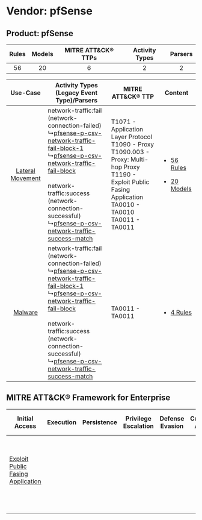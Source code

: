 Vendor: pfSense
===============
Product: pfSense
----------------
| Rules | Models | MITRE ATT&CK® TTPs | Activity Types | Parsers |
|:-----:|:------:|:------------------:|:--------------:|:-------:|
|  56   |   20   |         6          |       2        |    2    |

|    Use-Case    | Activity Types (Legacy Event Type)/Parsers    | MITRE ATT&CK® TTP    | Content    |
|:----:| ---- | ---- | ---- |
| [Lateral Movement](../../../UseCases/uc_lateral_movement.md) |  network-traffic:fail (network-connection-failed)<br> ↳[pfsense-p-csv-network-traffic-fail-block-1](Ps/pC_pfsensepcsvnetworktrafficfailblock1.md)<br> ↳[pfsense-p-csv-network-traffic-fail-block](Ps/pC_pfsensepcsvnetworktrafficfailblock.md)<br><br> network-traffic:success (network-connection-successful)<br> ↳[pfsense-p-csv-network-traffic-success-match](Ps/pC_pfsensepcsvnetworktrafficsuccessmatch.md)<br> | T1071 - Application Layer Protocol<br>T1090 - Proxy<br>T1090.003 - Proxy: Multi-hop Proxy<br>T1190 - Exploit Public Fasing Application<br>TA0010 - TA0010<br>TA0011 - TA0011<br> | [<ul><li>56 Rules</li></ul><ul><li>20 Models</li></ul>](RM/r_m_pfsense_pfsense_Lateral_Movement.md) |
|          [Malware](../../../UseCases/uc_malware.md)          |  network-traffic:fail (network-connection-failed)<br> ↳[pfsense-p-csv-network-traffic-fail-block-1](Ps/pC_pfsensepcsvnetworktrafficfailblock1.md)<br> ↳[pfsense-p-csv-network-traffic-fail-block](Ps/pC_pfsensepcsvnetworktrafficfailblock.md)<br><br> network-traffic:success (network-connection-successful)<br> ↳[pfsense-p-csv-network-traffic-success-match](Ps/pC_pfsensepcsvnetworktrafficsuccessmatch.md)<br> | TA0011 - TA0011<br>    | [<ul><li>4 Rules</li></ul>](RM/r_m_pfsense_pfsense_Malware.md)    |

MITRE ATT&CK® Framework for Enterprise
--------------------------------------
| Initial Access                                                                         | Execution | Persistence | Privilege Escalation | Defense Evasion | Credential Access | Discovery | Lateral Movement | Collection | Command and Control                                                                                                                                                                                                      | Exfiltration | Impact |
| -------------------------------------------------------------------------------------- | --------- | ----------- | -------------------- | --------------- | ----------------- | --------- | ---------------- | ---------- | ------------------------------------------------------------------------------------------------------------------------------------------------------------------------------------------------------------------------ | ------------ | ------ |
| [Exploit Public Fasing Application](https://attack.mitre.org/techniques/T1190)<br><br> |           |             |                      |                 |                   |           |                  |            | [Proxy: Multi-hop Proxy](https://attack.mitre.org/techniques/T1090/003)<br><br>[Application Layer Protocol](https://attack.mitre.org/techniques/T1071)<br><br>[Proxy](https://attack.mitre.org/techniques/T1090)<br><br> |              |        |